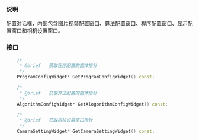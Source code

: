 ### 说明

配置对话框，内部包含图片视频配置窗口、算法配置窗口、程序配置窗口、显示配置窗口和相机设置窗口。

### 接口

```c++
	/*
	 * @brief	获取程序配置的窗体指针
	 */
	ProgramConfigWidget* GetProgramConfigWidget() const;

	/*
	 * @brief	获取算法配置的窗体指针
	 */
	AlgorithmConfigWidget* GetAlogorithmConfigWidget() const;

	/*
	 * @brief	获取相机设置窗口指针
	 */
	CameraSettingWidget* GetCameraSettingWidget() const;
```

